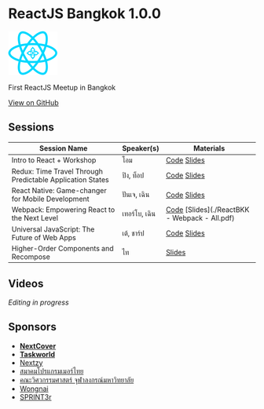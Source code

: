 # ReactJS Bangkok 1.0.0
<img src="reactbkk-logo.png" alt="React Bangkok Logo" width="100">

First ReactJS Meetup in Bangkok

[View on GitHub](https://github.com/reactbkk/1.0.0)

## Sessions

| Session Name | Speaker(s) | Materials |
| ------------ | ---------- | --------- |
| Intro to React + Workshop | โอม | [Code](https://github.com/buffaly/intro-react-bkk-1.0.0) [Slides](./slide-intro-reactJS.pdf) |
| Redux: Time Travel Through Predictable Application States | ปิง, ท็อป | [Code](https://github.com/supasate/reactjs-bangkok-intro-to-redux) [Slides](https://docs.google.com/presentation/d/1JhbEPAnpfGy6avahIMaRVxc0p-6GiHfrVre4Dx0rxD0/edit#slide=id.g166487f2ab_5_96) |
| React Native: Game-changer for Mobile Development | ปันเจ, เฉิน | [Code](https://github.com/Ranatchai/react-native-bkk-example) [Slides](./react-native.pdf) |
| Webpack: Empowering React to the Next Level | เทอร์โบ, เฉิน | [Code](https://github.com/turboza/reactbkk-webpack-example) [Slides](./ReactBKK - Webpack - All.pdf)
| Universal JavaScript: The Future of Web Apps | เต้, ชาร์ป | [Code](https://github.com/reactbkk/reactjs-bangkok-universal) [Slides](./universal-web-apps.pdf) |
| Higher-Order Components and Recompose | ไท | [Slides](./higher-order-components.pdf) |

## Videos
*Editing in progress*


## Sponsors

- **[NextCover](https://nextcover.co)**
- **[Taskworld](https://taskworld.com)**
- [Nextzy](https://nextzy.me/)
- [สมาคมโปรแกรมเมอร์ไทย](http://thaiprogrammer.org/)
- [คณะวิศวกรรมศาสตร์ จุฬาลงกรณ์มหาวิทยาลัย](http://www.eng.chula.ac.th)
- [Wongnai](https://www.wongnai.com/)
- [SPRINT3r](http://sprint3r.com/)
